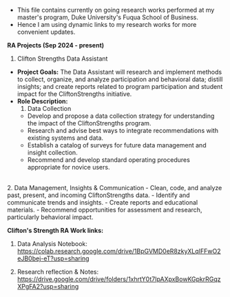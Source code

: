  - This file contains currently on going research works performed at my master's program, Duke University's Fuqua School of Business.
 - Hence I am using dynamic links to my research works for more convenient updates.

**RA Projects (Sep 2024 - present)**

1. Clifton Strengths Data Assistant
- **Project Goals:** The Data Assistant will research and implement methods to collect, organize, and analyze participation and behavioral data; distill insights; and create reports related to program participation and student impact for the CliftonStrengths initiative.
- **Role Description:**
	1. Data Collection
	 - Develop and propose a data collection strategy for understanding the impact of the CliftonStrengths program.
	 - Research and advise best ways to integrate recommendations with   existing systems and data.
	 - Establish a catalog of surveys for future data management and insight collection.
	 - Recommend and develop standard operating procedures appropriate for novice users.

<br/>
	2. Data Management, Insights & Communication
	 - Clean, code, and analyze past, present, and incoming CliftonStrengths data.
	 - Identify and communicate trends and insights.
	 - Create reports and educational materials.
	 - Recommend opportunities for assessment and research, particularly    behavioral impact.

**Clifton's Strength RA Work links:**

1. Data Analysis Notebook: https://colab.research.google.com/drive/1BpGVMD0eR8zkyXLqIFFwO2eJB0bej-eT?usp=sharing

2. Research reflection & Notes: https://drive.google.com/drive/folders/1xhrtY0t7IpAXpxBowKGpkrRGqzXPgFA2?usp=sharing